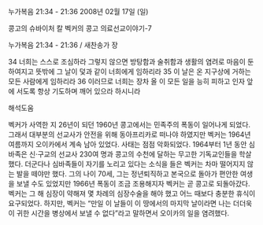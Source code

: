 누가복음 21:34 - 21:36 
2008년 02월 17일 (일)

콩고의 슈바이처 칼 벡커의 콩고 의료선교이야기-7



누가복음 21:34 - 21:36 / 새찬송가  장


34 너희는 스스로 조심하라 그렇지 않으면 방탕함과 술취함과 생활의 염려로 마음이 둔하여지고 뜻밖에 그 날이 덫과 같이 너희에게 임하리라 35 이 날은 온 지구상에 거하는 모든 사람에게 임하리라 36 이러므로 너희는 장차 올 이 모든 일을 능히 피하고 인자 앞에 서도록 항상 기도하며 깨어 있으라 하시니라

해석도움






벡커가 사역한 지 26년이 되던 1960년 콩고에서는 민족주의 폭동이 일어나게 되었다. 그래서 대부분의 선교사가 안전을 위해 동아프리카로 떠나야 하였지만 벡커는 1964년 여름까지 오이카에서 계속 남아 있었다.
사태는 점점 악화되었다.
1964부터 1년 동안 심바족은 신·구교의 선교사 230여 명과 콩고의 수천에 달하는 무고한 기독교인들을 학살했다. 
더군다나 심바족들이 자기를 노리고 있다는 소식을 들은 벡커는 차마 떨어지지 않는 발을 떼야만 했다.
그의 나이 70세, 그는 정년퇴직하고 본국으로 돌아가 편안한 여생을 보낼 수도 있었지만 1966년 폭동이 조금 조용해지자 벡커는 곧 콩고로 되돌아갔다. 
벡커는 그 해 심장이 약해져 몇 차례의 심장수술을 해야 했고 어느 때보다 충분한 휴식이 요구되었다. 
하지만, 벡커는 “만일 이 날들이 이 땅에서의 마지막 날이라면 나는 더더욱 이 귀한 시간을 병상에서 보낼 수 없다”라고 말하면서 오이카의 일을 염려했다.